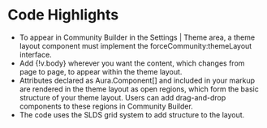 # Code Highlights
* To appear in Community Builder in the Settings | Theme area, a theme layout component must implement the forceCommunity:themeLayout interface.
* Add {!v.body} wherever you want the content, which changes from page to page, to appear within the theme layout.
* Attributes declared as Aura.Component[] and included in your markup are rendered in the theme layout as open regions, which form the basic structure of your theme layout. Users can add drag-and-drop components to these regions in Community Builder.
* The code uses the SLDS grid system to add structure to the layout.
